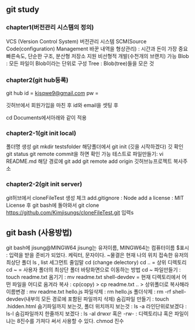 ## git study

### chapter1(버전관리 시스템의 정의)
VCS (Version Control System)
버전관리 시스템
SCM(Source Code(configuration) Management 바꾼 내역을 형상관리) : 시간과 돈이 가장 중요
빠른속도, 단순한 구조,
분산형 저장소 지원
비선형적 개발(수천개의 브랜치) 가능
Blob : 모든 파일이 Blob이라는 단위로 구성
Tree : Blob(tree)들을 모은 것

### chapter2(git hub등록)
git hub id = kjsqwe9@gmail.com
pw =

깃허브에서 회원가입을 마친 후 id와 email을 셋팅 후 

cd Documents에서아래와 같이 적용

### chapter2-1(git init local)
폴더명 생성 git mkdir testsfolder
해당폴더에서 git init (깃을 시작하겠다)
깃 확인 git status
git remote commit을 하면 확인 가능
테스트로 파일만들기: vi README.md
해당 경로에 git add git remote add origin 깃허브뉴프로젝트 복사주소

### chapter2-2(git init server)
git허브에서 cloneFileTest 생성
체크
add.gitignore : Node
add a license : MIT License
후
git bash에 돌아와서
git clone https://github.com/Kimjisungs/cloneFileTest.git
입력s

## git bash (사용방법)
git bash에 jisung@MINGW64 
jisung는 유저이름,
MINGW64는 컴퓨터이름
$표시 : 입력을 받을 준비가 되었다. 케릭터, 문자이다.
~물결은 현재 나의 위치 
접속한 유저의 최상단 폴더
ls , list 세그먼트 줄임말 
cd (change delectory)
cd .. = 상위 디렉토리
cd ~ = 사용자 폴더의 최상단 폴더
바탕화면으로 이동하는 방법 cd ~
파일만들기 : touch readme.txt
옴기기 : mv readme.txt shell-devdev = 현재 디렉토리에서 어떤 파일을 어디로 옴겨라
복사 : cp(copy) > cp readme.txt .. > 상위폴더로 복사해라
이름변경 : mv readme.txt hello.js
파일삭제 : rm hello.js
폴더삭제 : rm -rf shell-devdev(내부의 모든 경로에 포함된 파일까지 삭제)
숨김파일 만들기 : touch .hidden.html
숨기파일까지 보는것, 폴더 위치까지 보는것 : ls -a
라인단위로보겠다 : ls-l
숨김파일까지 한줄까지 보겠다 : ls -al
drwxr 혹은 -rw- : 디렉토리냐 혹은 파일이냐는 8진수를 가져다 써서 사용할 수 있다.
chmod 진수



